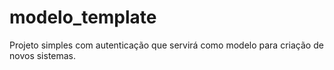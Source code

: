 modelo_template
===============

Projeto simples com autenticação que servirá como modelo para criação de novos sistemas.
